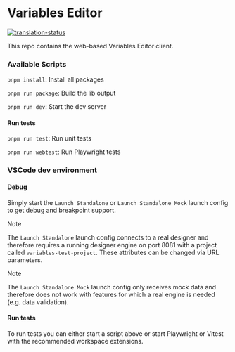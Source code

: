 # Variables Editor

[![translation-status](https://hosted.weblate.org/widget/axonivy/variable-editor/svg-badge.svg)](https://hosted.weblate.org/engage/axonivy/)

This repo contains the web-based Variables Editor client.

### Available Scripts

`pnpm install`: Install all packages

`pnpm run package`: Build the lib output

`pnpm run dev`: Start the dev server

#### Run tests

`pnpm run test`: Run unit tests

`pnpm run webtest`: Run Playwright tests

### VSCode dev environment

#### Debug

Simply start the `Launch Standalone` or `Launch Standalone Mock` launch config to get debug and breakpoint support.

> [!NOTE]
> The `Launch Standalone` launch config connects to a real designer and therefore requires a running designer engine on port 8081 with a project called `variables-test-project`. These attributes can be changed via URL parameters.

> [!NOTE]
> The `Launch Standalone Mock` launch config only receives mock data and therefore does not work with features for which a real engine is needed (e.g. data validation).

#### Run tests

To run tests you can either start a script above or start Playwright or Vitest with the recommended workspace extensions.
